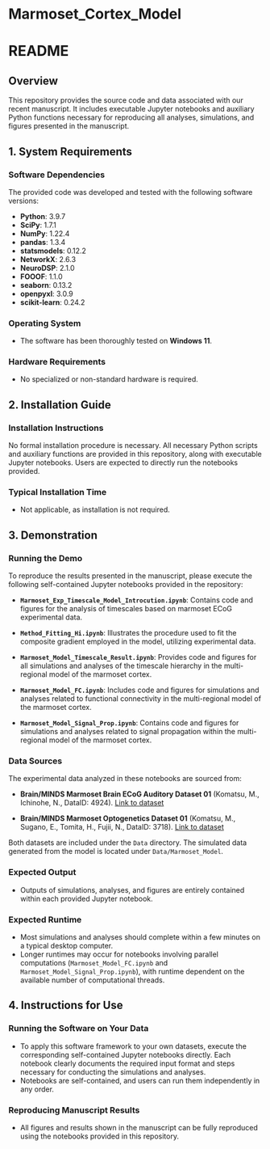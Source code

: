 # Marmoset_Cortex_Model

# README

## Overview

This repository provides the source code and data associated with our recent manuscript. It includes executable Jupyter notebooks and auxiliary Python functions necessary for reproducing all analyses, simulations, and figures presented in the manuscript.

## 1. System Requirements

### Software Dependencies
The provided code was developed and tested with the following software versions:

- **Python**: 3.9.7
- **SciPy**: 1.7.1
- **NumPy**: 1.22.4
- **pandas**: 1.3.4
- **statsmodels**: 0.12.2
- **NetworkX**: 2.6.3
- **NeuroDSP**: 2.1.0
- **FOOOF**: 1.1.0
- **seaborn**: 0.13.2
- **openpyxl**: 3.0.9
- **scikit-learn**: 0.24.2

### Operating System
- The software has been thoroughly tested on **Windows 11**.

### Hardware Requirements
- No specialized or non-standard hardware is required.

## 2. Installation Guide

### Installation Instructions
No formal installation procedure is necessary. All necessary Python scripts and auxiliary functions are provided in this repository, along with executable Jupyter notebooks. Users are expected to directly run the notebooks provided.

### Typical Installation Time
- Not applicable, as installation is not required.

## 3. Demonstration

### Running the Demo

To reproduce the results presented in the manuscript, please execute the following self-contained Jupyter notebooks provided in the repository:

- **`Marmoset_Exp_Timescale_Model_Introcution.ipynb`**: Contains code and figures for the analysis of timescales based on marmoset ECoG experimental data.

- **`Method_Fitting_Hi.ipynb`**: Illustrates the procedure used to fit the composite gradient employed in the model, utilizing experimental data.

- **`Marmoset_Model_Timescale_Result.ipynb`**: Provides code and figures for all simulations and analyses of the timescale hierarchy in the multi-regional model of the marmoset cortex.

- **`Marmoset_Model_FC.ipynb`**: Includes code and figures for simulations and analyses related to functional connectivity in the multi-regional model of the marmoset cortex.

- **`Marmoset_Model_Signal_Prop.ipynb`**: Contains code and figures for simulations and analyses related to signal propagation within the multi-regional model of the marmoset cortex.

### Data Sources
The experimental data analyzed in these notebooks are sourced from:

- **Brain/MINDS Marmoset Brain ECoG Auditory Dataset 01** (Komatsu, M., Ichinohe, N., DataID: 4924). [Link to dataset](https://dataportal.brainminds.jp/ecog-auditory-01)

- **Brain/MINDS Marmoset Optogenetics Dataset 01** (Komatsu, M., Sugano, E., Tomita, H., Fujii, N., DataID: 3718). [Link to dataset](https://dataportal.brainminds.jp/ecog-optogenetics-01)

Both datasets are included under the `Data` directory. The simulated data generated from the model is located under `Data/Marmoset_Model`.

### Expected Output
- Outputs of simulations, analyses, and figures are entirely contained within each provided Jupyter notebook.

### Expected Runtime
- Most simulations and analyses should complete within a few minutes on a typical desktop computer.
- Longer runtimes may occur for notebooks involving parallel computations (`Marmoset_Model_FC.ipynb` and `Marmoset_Model_Signal_Prop.ipynb`), with runtime dependent on the available number of computational threads.

## 4. Instructions for Use

### Running the Software on Your Data
- To apply this software framework to your own datasets, execute the corresponding self-contained Jupyter notebooks directly. Each notebook clearly documents the required input format and steps necessary for conducting the simulations and analyses.
- Notebooks are self-contained, and users can run them independently in any order.

### Reproducing Manuscript Results
- All figures and results shown in the manuscript can be fully reproduced using the notebooks provided in this repository.

